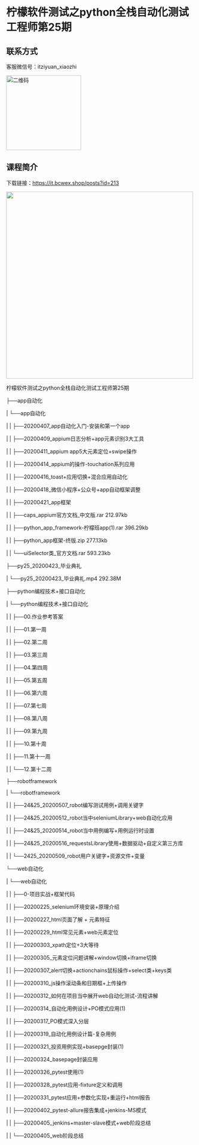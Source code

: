 # 柠檬软件测试之python全栈自动化测试工程师第25期

## 联系方式

客服微信号：itziyuan_xiaozhi

<img src="https://ziyuanyun.oss-cn-guangzhou.aliyuncs.com/common/20240614073449/666b82192834a.jpg" width="200" height="200" alt="二维码">

## 课程简介

下载链接：https://it.bcwex.shop/posts?id=213

<img src="https://ziyuanyun.oss-cn-guangzhou.aliyuncs.com/yun/20240515151705/6644617188e61.jpg" width="500" alt="">

  柠檬软件测试之python全栈自动化测试工程师第25期



  ├──app自动化

 | └──app自动化

 | | ├──20200407_app自动化入门-安装和第一个app

 | | ├──20200409_appium日志分析+app元素识别3大工具

 | | ├──20200411_appium app5大元素定位+swipe操作

 | | ├──20200414_appium的操作-touchation系列应用

 | | ├──20200416_toast+应用切换+混合应用自动化

 | | ├──20200418_微信小程序+公众号+app自动框架调整

 | | ├──20200421_app框架

 | | ├──caps_appium官方文档_中文版.rar 212.97kb

 | | ├──python_app_framework-柠檬班app(1).rar 396.29kb

 | | ├──python_app框架-终版.zip 277.13kb

 | | └──uiSelector类_官方文档.rar 593.23kb

 ├──py25_20200423_毕业典礼

 | └──py25_20200423_毕业典礼.mp4 292.38M

 ├──python编程技术+接口自动化

 | └──python编程技术+接口自动化

 | | ├──00.作业参考答案

 | | ├──01.第一周

 | | ├──02.第二周

 | | ├──03.第三周

 | | ├──04.第四周

 | | ├──05.第五周

 | | ├──06.第六周

 | | ├──07.第七周

 | | ├──08.第八周

 | | ├──09.第九周

 | | ├──10.第十周

 | | ├──11.第十一周

 | | └──12.第十二周

 ├──robotframework

 | └──robotframework

 | | ├──24&amp;25_20200507_robot编写测试用例+调用关键字

 | | ├──24&amp;25_20200512_robot当中seleniumLibrary+web自动化应用

 | | ├──24&amp;25_20200514_robot当中用例编写+用例运行时设置

 | | ├──24&amp;25_20200516_requestsLibrary使用+数据驱动+自定义第三方库

 | | └──2425_20200509_robot用户关键字+资源文件+变量

 └──web自动化

 | └──web自动化

 | | ├──0-项目实战+框架代码

 | | ├──20200225_selenium环境安装+原理介绍

 | | ├──20200227_html页面了解 + 元素特征

 | | ├──20200229_html常见元素+web元素定位

 | | ├──20200303_xpath定位+3大等待

 | | ├──20200305_元素定位问题讲解+window切换+iframe切换

 | | ├──20200307_alert切换+actionchains鼠标操作+select类+keys类

 | | ├──20200310_js操作滚动条和日期框+上传操作

 | | ├──20200312_如何在项目当中展开web自动化测试-流程讲解

 | | ├──20200314_自动化用例设计+PO模式应用(1)

 | | ├──20200317_PO模式深入分层

 | | ├──20200319_自动化用例设计篇-复杂用例

 | | ├──20200321_投资用例实现+basepge封装(1)

 | | ├──20200324_basepage封装应用

 | | ├──20200326_pytest使用(1)

 | | ├──20200328_pytest应用-fixture定义和调用

 | | ├──20200331_pytest应用+参数化实现+重运行+html报告

 | | ├──20200402_pytest-allure报告集成+jenkins-MS模式

 | | ├──20200405_jenkins+master-slave模式+web阶段总结

 | | └──20200405_web阶段总结

  